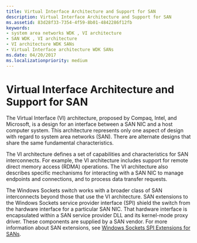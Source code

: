 ```yaml
---
title: Virtual Interface Architecture and Support for SAN
description: Virtual Interface Architecture and Support for SAN
ms.assetid: 83d28f33-7354-4f59-8b01-4842286f12fb
keywords:
- system area networks WDK , VI architecture
- SAN WDK , VI architecture
- VI architecture WDK SANs
- Virtual Interface architecture WDK SANs
ms.date: 04/20/2017
ms.localizationpriority: medium
---
```


# Virtual Interface Architecture and Support for SAN





The Virtual Interface (VI) architecture, proposed by Compaq, Intel, and Microsoft, is a design for an interface between a SAN NIC and a host computer system. This architecture represents only one aspect of design with regard to system area networks (SAN). There are alternate designs that share the same fundamental characteristics.

The VI architecture defines a set of capabilities and characteristics for SAN interconnects. For example, the VI architecture includes support for remote direct memory access (RDMA) operations. The VI architecture also describes specific mechanisms for interacting with a SAN NIC to manage endpoints and connections, and to process data transfer requests.

The Windows Sockets switch works with a broader class of SAN interconnects beyond those that use the VI architecture. SAN extensions to the Windows Sockets service provider interface (SPI) shield the switch from the hardware interface for a particular SAN NIC. That hardware interface is encapsulated within a SAN service provider DLL and its kernel-mode proxy driver. These components are supplied by a SAN vendor. For more information about SAN extensions, see [Windows Sockets SPI Extensions for SANs](windows-sockets-spi-extensions-for-sans.md).

 

 





